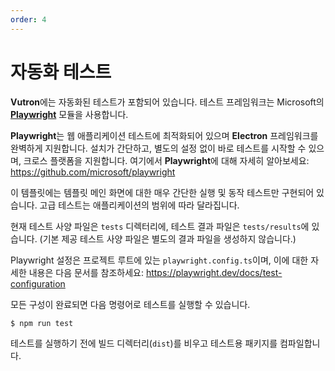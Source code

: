 ```yaml
---
order: 4
---
```


# 자동화 테스트

**Vutron**에는 자동화된 테스트가 포함되어 있습니다. 테스트 프레임워크는 Microsoft의 **[Playwright](https://playwright.dev)** 모듈을 사용합니다.

**Playwright**는 웹 애플리케이션 테스트에 최적화되어 있으며 **Electron** 프레임워크를 완벽하게 지원합니다. 설치가 간단하고, 별도의 설정 없이 바로 테스트를 시작할 수 있으며, 크로스 플랫폼을 지원합니다. 여기에서 **Playwright**에 대해 자세히 알아보세요: https://github.com/microsoft/playwright

이 템플릿에는 템플릿 메인 화면에 대한 매우 간단한 실행 및 동작 테스트만 구현되어 있습니다. 고급 테스트는 애플리케이션의 범위에 따라 달라집니다.

현재 테스트 사양 파일은 `tests` 디렉터리에, 테스트 결과 파일은 `tests/results`에 있습니다. (기본 제공 테스트 사양 파일은 별도의 결과 파일을 생성하지 않습니다.)

Playwright 설정은 프로젝트 루트에 있는 `playwright.config.ts`이며, 이에 대한 자세한 내용은 다음 문서를 참조하세요: https://playwright.dev/docs/test-configuration

모든 구성이 완료되면 다음 명령어로 테스트를 실행할 수 있습니다.

```shell
$ npm run test
```

테스트를 실행하기 전에 빌드 디렉터리(`dist`)를 비우고 테스트용 패키지를 컴파일합니다.
